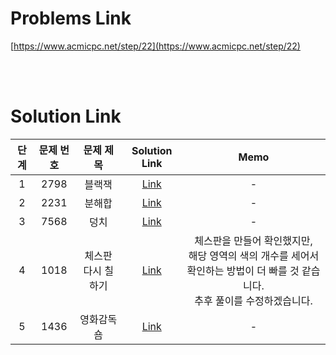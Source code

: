 # Problems Link

[https://www.acmicpc.net/step/22](https://www.acmicpc.net/step/22)

<br><br>

# Solution Link

| 단계 | 문제 번호 |     문제 제목      |                Solution Link                 |                                                                Memo                                                                |
| :--: | :-------: | :----------------: | :------------------------------------------: | :--------------------------------------------------------------------------------------------------------------------------------: |
|  1   |   2798    |       블랙잭       |       [Link](../Solutions/2798_블랙잭)       |                                                                 -                                                                  |
|  2   |   2231    |       분해합       |       [Link](../Solutions/2231_분해합)       |                                                                 -                                                                  |
|  3   |   7568    |        덩치        |        [Link](../Solutions/7568_덩치)        |                                                                 -                                                                  |
|  4   |   1018    | 체스판 다시 칠하기 | [Link](../Solutions/1018_체스판_다시_칠하기) | 체스판을 만들어 확인했지만,<br> 해당 영역의 색의 개수를 세어서 확인하는 방법이 더 빠를 것 같습니다.<br>추후 풀이를 수정하겠습니다. |
|  5   |   1436    |    영화감독 숌     |    [Link](../Solutions/1436_영화감독_숌)     |                                                                 -                                                                  |
